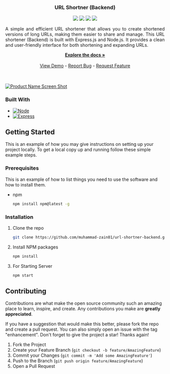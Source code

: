 <br />
<div align="center">

<h3 align="center">URL Shortner (Backend)</h3>
<div>
    <a href="https://github.com/muhammad-zain01/url-shortner-backend/graphs/contributors"><img src="https://img.shields.io/github/contributors/muhammad-zain01/url-shortner-backend.svg?style=for-the-badge" /></a>
    <a href="https://github.com/muhammad-zain01/url-shortner-backend/network/members"><img src="https://img.shields.io/github/forks/muhammad-zain01/url-shortner-backend.svg?style=for-the-badge" /></a>
    <a href="https://github.com/muhammad-zain01/url-shortner-backend/stargazers"><img src="https://img.shields.io/github/stars/muhammad-zain01/url-shortner-backend.svg?style=for-the-badge" /></a>
    <a href="https://github.com/muhammad-zain01/url-shortner-backend/issues"><img src="https://img.shields.io/github/issues/muhammad-zain01/url-shortner-backend.svg?style=for-the-badge" /></a>
</div>

  <p align="center" style="text-align: justify;">
    A simple and efficient URL shortener that allows you to create shortened versions of long URLs, making them easier to share and manage. This URL shortener (Backend) is built with Express.js and Node.js. It provides a clean and user-friendly interface for both shortening and expanding URLs.
  </p>
    <a href="https://github.com/muhammad-zain01/url-shortner-backend"><strong>Explore the docs »</strong></a>
    <br />
    <br />
    <a href="https://muhammad-zain01.github.io/url-shortner-backend/">View Demo</a>
    -
    <a href="https://github.com/muhammad-zain01/url-shortner-backend/issues">Report Bug</a>
    -
    <a href="https://github.com/muhammad-zain01/url-shortner-backend/issues">Request Feature</a>
    <br />
    <br />
    <br />
</div>


[![Product Name Screen Shot][product-screenshot]](https://example.com)

### Built With

<!-- * [![Next][Next.js]][Next-url] -->
* [![Node][Node.js]][React-url]
* [![Express][Express.js]][React-url]
<!-- * [![Vue][Vue.js]][Vue-url] -->
<!-- * [![Angular][Angular.io]][Angular-url] -->
<!-- * [![Svelte][Svelte.dev]][Svelte-url] -->
<!-- * [![Laravel][Laravel.com]][Laravel-url] -->
<!-- * [![Bootstrap][Bootstrap.com]][Bootstrap-url] -->
<!-- * [![JQuery][JQuery.com]][JQuery-url] -->

## Getting Started

This is an example of how you may give instructions on setting up your project locally.
To get a local copy up and running follow these simple example steps.

### Prerequisites

This is an example of how to list things you need to use the software and how to install them.
* npm
  ```sh
  npm install npm@latest -g
  ```

### Installation

1. Clone the repo
   ```sh
   git clone https://github.com/muhammad-zain01/url-shortner-backend.git
   ```
2. Install NPM packages
   ```sh
   npm install
   ```
3. For Starting Server
   ```sh
   npm start
   ```


<!-- CONTRIBUTING -->
## Contributing

Contributions are what make the open source community such an amazing place to learn, inspire, and create. Any contributions you make are **greatly appreciated**.

If you have a suggestion that would make this better, please fork the repo and create a pull request. You can also simply open an issue with the tag "enhancement".
Don't forget to give the project a star! Thanks again!

1. Fork the Project
2. Create your Feature Branch (`git checkout -b feature/AmazingFeature`)
3. Commit your Changes (`git commit -m 'Add some AmazingFeature'`)
4. Push to the Branch (`git push origin feature/AmazingFeature`)
5. Open a Pull Request


[contributors-shield]: https://img.shields.io/github/contributors/muhammad-zain01/url-shortner-backend.svg?style=for-the-badge
[contributors-url]: https://github.com/muhammad-zain01/url-shortner-backend/graphs/contributors
[forks-shield]: https://img.shields.io/github/forks/muhammad-zain01/url-shortner-backend.svg?style=for-the-badge
[forks-url]: https://github.com/muhammad-zain01/url-shortner-backend/network/members
[stars-shield]: https://img.shields.io/github/stars/muhammad-zain01/url-shortner-backend.svg?style=for-the-badge
[stars-url]: https://github.com/muhammad-zain01/url-shortner-backend/stargazers
[issues-shield]: https://img.shields.io/github/issues/muhammad-zain01/url-shortner-backend.svg?style=for-the-badge
[issues-url]: https://github.com/muhammad-zain01/url-shortner-backend/issues
[license-shield]: https://img.shields.io/github/license/muhammad-zain01/url-shortner-backend.svg?style=for-the-badge
[license-url]: https://github.com/muhammad-zain01/url-shortner-backend/blob/master/LICENSE.txt
[linkedin-shield]: https://img.shields.io/badge/-LinkedIn-black.svg?style=for-the-badge&logo=linkedin&colorB=555
[linkedin-url]: https://linkedin.com/in/linkedin_username
[product-screenshot]: https://raw.githubusercontent.com/Muhammad-Zain01/url-shortner-backend/main/preview.png
[Next.js]: https://img.shields.io/badge/next.js-000000?style=for-the-badge&logo=nextdotjs&logoColor=white

[Express.js]: https://img.shields.io/badge/express.js-f1dd1c?style=for-the-badge
[Node.js]: https://img.shields.io/badge/Node.js-43853D?style=for-the-badge&logo=node.js&logoColor=white
[Next-url]: https://nextjs.org/
[React.js]: https://img.shields.io/badge/React-4A4A55?style=for-the-badge&logo=react&logoColor=white
[React-url]: https://reactjs.org/
[Vue.js]: https://img.shields.io/badge/Vue.js-35495E?style=for-the-badge&logo=vuedotjs&logoColor=4FC08D
[Vue-url]: https://vuejs.org/
[Angular.io]: https://img.shields.io/badge/Angular-DD0031?style=for-the-badge&logo=angular&logoColor=white
[Angular-url]: https://angular.io/
[Svelte.dev]: https://img.shields.io/badge/Svelte-4A4A55?style=for-the-badge&logo=svelte&logoColor=FF3E00
[Svelte-url]: https://svelte.dev/
[Laravel.com]: https://img.shields.io/badge/Laravel-FF2D20?style=for-the-badge&logo=laravel&logoColor=white
[Laravel-url]: https://laravel.com
[Bootstrap.com]: https://img.shields.io/badge/Bootstrap-563D7C?style=for-the-badge&logo=bootstrap&logoColor=white
[Bootstrap-url]: https://getbootstrap.com
[JQuery.com]: https://img.shields.io/badge/jQuery-0769AD?style=for-the-badge&logo=jquery&logoColor=white
[JQuery-url]: https://jquery.com 
